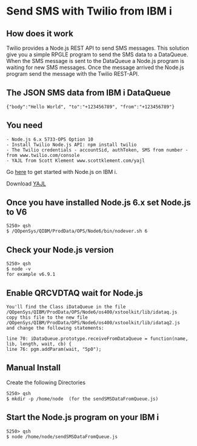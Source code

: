 # Send SMS with Twilio from IBM i

## How does it work

Twilio provides a Node.js REST API to send SMS messages. This solution give you a simple RPGLE program to send the SMS data to a DataQueue. When the SMS message is sent to the DataQueue a Node.js program is waiting for new SMS messages. Once the message arrived the Node.js program send the message with the Twilio REST-API.

## The JSON SMS data from IBM i DataQueue
```
{"body":"Hello World", "to":"+123456789", "from":"+123456789"}
```
## You need
```
- Node.js 6.x 5733-OPS Option 10
- Install Twilio Node.js API: npm install twilio
- The Twilio credentials - accountSid, authToken, SMS from number - from www.twilio.com/console
- YAJL from Scott Klement www.scottklement.com/yajl
```

Go [here](https://www.ibm.com/developerworks/community/wikis/home?lang=en#!/wiki/IBM%20i%20Technology%20Updates/page/Node.js) to get started with Node.js on IBM i.

Download [YAJL](www.scottklement.com/yajl)

## Once you have installed Node.js 6.x set Node.js to V6

```
5250> qsh
$ /QOpenSys/QIBM/ProdData/OPS/Node6/bin/nodever.sh 6
```

## Check your Node.js version

```
5250> qsh
$ node -v
for example v6.9.1  
```

## Enable QRCVDTAQ wait for Node.js

```
You'll find the Class iDataQueue in the file /QOpenSys/QIBM/ProdData/OPS/Node6/os400/xstoolkit/lib/idataq.js
copy this file to the new file /QOpenSys/QIBM/ProdData/OPS/Node6/os400/xstoolkit/lib/idataq2.js
and change the following statements:

line 70: iDataQueue.prototype.receiveFromDataQueue = function(name, lib, length, wait, cb) {
line 76: pgm.addParam(wait, "5p0");
```
## Manual Install
Create the following Directories

```
5250> qsh
$ mkdir -p /home/node  (for the sendSMSDataFromQueue.js)
```

## Start the Node.js program on your IBM i

```
5250> qsh
$ node /home/node/sendSMSDataFromQueue.js
```
